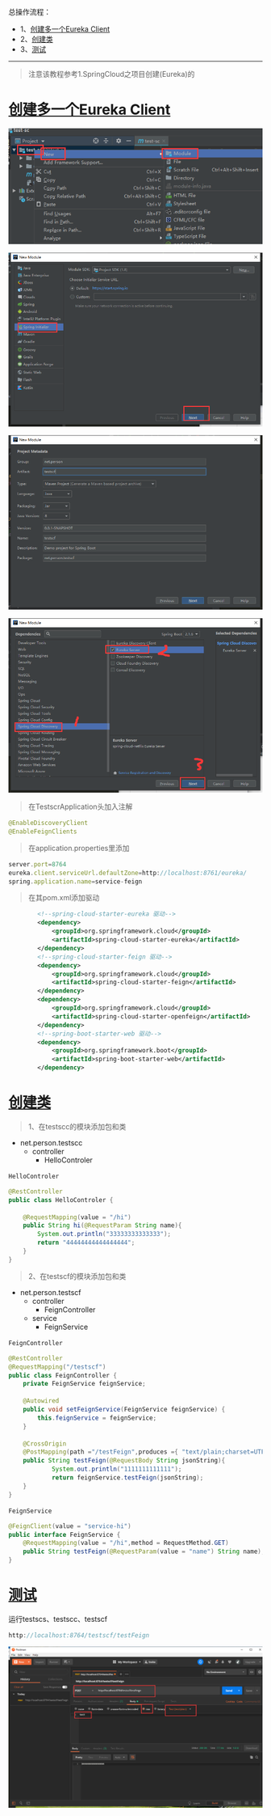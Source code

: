 总操作流程：
- 1、[创建多一个Eureka Client](#SpringCloud-01)
- 2、[创建类](#SpringCloud-02)
- 3、[测试](#SpringCloud-03)

***

> 注意该教程参考1.SpringCloud之项目创建(Eureka)的

# <a name="SpringCloud-01" href="#" >创建多一个Eureka Client</a>

![](image/1-3.png)

![](image/1-4.png)

![](image/3-1.png)

![](image/1-6.png)

> 在TestscrApplication头加入注解

```java
@EnableDiscoveryClient
@EnableFeignClients
```

> 在application.properties里添加

```js
server.port=8764
eureka.client.serviceUrl.defaultZone=http://localhost:8761/eureka/
spring.application.name=service-feign
```

>在其pom.xml添加驱动

```xml
        <!--spring-cloud-starter-eureka 驱动-->
        <dependency>
            <groupId>org.springframework.cloud</groupId>
            <artifactId>spring-cloud-starter-eureka</artifactId>
        </dependency>
        <!--spring-cloud-starter-feign 驱动-->
        <dependency>
            <groupId>org.springframework.cloud</groupId>
            <artifactId>spring-cloud-starter-feign</artifactId>
        </dependency>
        <dependency>
            <groupId>org.springframework.cloud</groupId>
            <artifactId>spring-cloud-starter-openfeign</artifactId>
        </dependency>
        <!--spring-boot-starter-web 驱动-->
        <dependency>
            <groupId>org.springframework.boot</groupId>
            <artifactId>spring-boot-starter-web</artifactId>
        </dependency>
```


# <a name="SpringCloud-02" href="#" >创建类</a>

> 1、在testscc的模块添加包和类

- net.person.testscc
    - controller
        - HelloControler


`HelloControler`

```java
@RestController
public class HelloControler {

    @RequestMapping(value = "/hi")
    public String hi(@RequestParam String name){
        System.out.println("33333333333333");
        return "44444444444444444";
    }
}
```

> 2、在testscf的模块添加包和类

- net.person.testscf
    - controller
        - FeignController
    - service
        - FeignService

`FeignController`
```java
@RestController
@RequestMapping("/testscf")
public class FeignController {
    private FeignService feignService;

    @Autowired
    public void setFeignService(FeignService feignService) {
        this.feignService = feignService;
    }

    @CrossOrigin
    @PostMapping(path ="/testFeign",produces ={ "text/plain;charset=UTF-8" })
    public String testFeign(@RequestBody String jsonString){
            System.out.println("1111111111111");
            return feignService.testFeign(jsonString);
    }
}
```

`FeignService`
```java
@FeignClient(value = "service-hi")
public interface FeignService {
    @RequestMapping(value = "/hi",method = RequestMethod.GET)
    public String testFeign(@RequestParam(value = "name") String name);
}

```

# <a name="SpringCloud-03" href="#" >测试</a>

运行testscs、testscc、testscf

```js
http://localhost:8764/testscf/testFeign
```

![](image/3-2.png)
